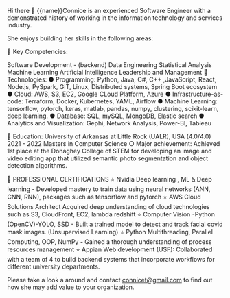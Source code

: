  Hi there 👋 {{name}}Connice is an experienced Software Engineer with a demonstrated history of working in the information technology and services industry.

She enjoys building her skills in the following areas:

🤖 Key Competencies:

Software Development - (backend)
Data Engineering
Statistical Analysis
Machine Learning
Artificial Intelligence
Leadership and Management
🤖 Technologies: ● Programming: Python, Java, C#, C++ ,JavaScript, React, Node.js, PySpark, GIT, Linux, Distributed systems, Spring Boot ecosystem ● Cloud: AWS, S3, EC2, Google CLoud Platform, Azure ● Infrastructure-as-code: Terraform, Docker, Kubernetes, YAML, Airflow ● Machine Learning: tensorflow, pytorch, keras, matlab, pandas, numpy, clustering, scikit-learn, deep learning. ● Database: SQL, mySQL, MongoDB, Elastic search ● Analytics and Visualization: Gephi, Network Analysis, Power-BI, Tableau

🤖 Education: University of Arkansas at Little Rock (UALR), USA (4.0/4.0) 2021 - 2022 Masters in Computer Science ○ Major achievement: Achieved 1st place at the Donaghey College of STEM for developing an image and video editing app that utilized semantic photo segmentation and object detection algorithms.

🤖 PROFESSIONAL CERTIFICATIONS ⭐️ Nvidia Deep learning , ML & Deep learning - Developed mastery to train data using neural networks (ANN, CNN, RNN), packages such as tensorflow and pytorch ⭐️ AWS Cloud Solutions Architect Acquired deep understanding of cloud technologies such as S3, CloudFront, EC2, lambda redshift ⭐️ Computer Vision -Python (OpenCV)-YOLO, SSD - Built a trained model to detect and track facial covid mask images. (Unsupervised Learning) ⭐️ Python Multithreading, Parallel Computing, OOP, NumPy - Gained a thorough understanding of process resources management ⭐️ Appian Web development (USF): Collaborated with a team of 4 to build backend systems that incorporate workflows for different university departments.

Please take a look a around and contact connicet@gmail.com to find out how she may add value to your organization.
